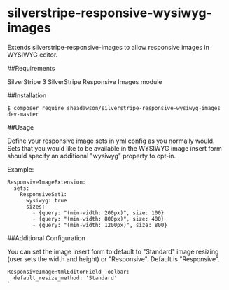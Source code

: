 # silverstripe-responsive-wysiwyg-images

Extends silverstripe-responsive-images to allow responsive images in WYSIWYG editor. 

##Requirements

SilverStripe 3
SilverStripe Responsive Images module 

##Installation

```
$ composer require sheadawson/silverstripe-responsive-wysiwyg-images dev-master
```

##Usage

Define your responsive image sets in yml config as you normally would. Sets that you would like to be available in the WYSIWYG image insert form should specify an additional "wysiwyg" property to opt-in.

Example: 

```
ResponsiveImageExtension:
  sets:
    ResponsiveSet1:
      wysiwyg: true
      sizes:
        - {query: "(min-width: 200px)", size: 100}
        - {query: "(min-width: 800px)", size: 400}
        - {query: "(min-width: 1200px)", size: 800}
```

##Additional Configuration

You can set the image insert form to default to "Standard" image resizing (user sets the width and height) or "Responsive". Default is "Responsive". 
```
ResponsiveImageHtmlEditorField_Toolbar:
  default_resize_method: 'Standard'
`